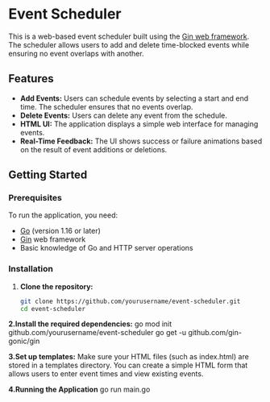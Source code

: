 # Event Scheduler

This is a web-based event scheduler built using the [Gin web framework](https://gin-gonic.com/). The scheduler allows users to add and delete time-blocked events while ensuring no event overlaps with another. 

## Features

- **Add Events:** Users can schedule events by selecting a start and end time. The scheduler ensures that no events overlap.
- **Delete Events:** Users can delete any event from the schedule.
- **HTML UI:** The application displays a simple web interface for managing events.
- **Real-Time Feedback:** The UI shows success or failure animations based on the result of event additions or deletions.

## Getting Started

### Prerequisites

To run the application, you need:

- [Go](https://golang.org/doc/install) (version 1.16 or later)
- [Gin](https://github.com/gin-gonic/gin) web framework
- Basic knowledge of Go and HTTP server operations

### Installation

1. **Clone the repository:**

   ```bash
   git clone https://github.com/yourusername/event-scheduler.git
   cd event-scheduler
   
**2.Install the required dependencies:**
go mod init github.com/yourusername/event-scheduler
go get -u github.com/gin-gonic/gin

**3.Set up templates:**
Make sure your HTML files (such as index.html) are stored in a templates directory. 
You can create a simple HTML form that allows users to enter event times and view existing events.

**4.Running the Application**
go run main.go

